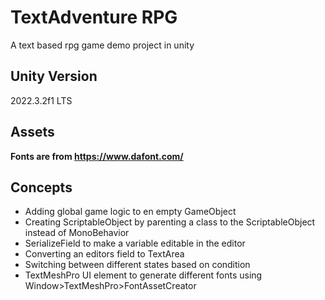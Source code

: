 # TextAdventure RPG
A text based rpg game demo project in unity

## Unity Version
2022.3.2f1 LTS

## Assets
**Fonts are from https://www.dafont.com/**

## Concepts
- Adding global game logic to en empty GameObject
- Creating ScriptableObject by parenting a class to the ScriptableObject instead of MonoBehavior
- SerializeField to make a variable editable in the editor
- Converting an editors field to TextArea
- Switching between different states based on condition
- TextMeshPro UI element to generate different fonts using Window>TextMeshPro>FontAssetCreator
